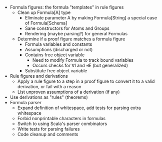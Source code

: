 - Formula figures: the formula "templates" in rule figures
    - Clean up Formula[A] type
        - Eliminate parameter A by making Formula[String] a special case of
          Formula[Schema]
        - Sane constructors for Atoms and Groups
        - Rendering (maybe parsing?) for general Formulas
    - Determine if a proof figure matches a formula figure
        - Formula variables and constants
        - Assumptions (discharged or not)
        - Contains free object variable
            - Need to modify Formula to track bound variables
            - Occurs checks for ∀I and ∃E (but generalized)
        - Substitute free object variable
- Rule figures and derivations
    - Apply a rule figure to a step in a proof figure to convert it to a
      valid derivation, or fail with a reason
    - List unproven assumptions of a derivation (if any)
- Use derivations as "rules" (theorems)
- Formula parser
    - Expand definition of whitespace, add tests for parsing extra whitespace
    - Forbid nonprintable characters in formulas
    - Switch to using Scala's parser combinators
    - Write tests for parsing failures
    - Code cleanup and comments
